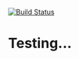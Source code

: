 [![Build Status](https://travis-ci.org/usox/hackmock.svg?branch=master)](https://travis-ci.org/usox/hackmock)

# Testing...
